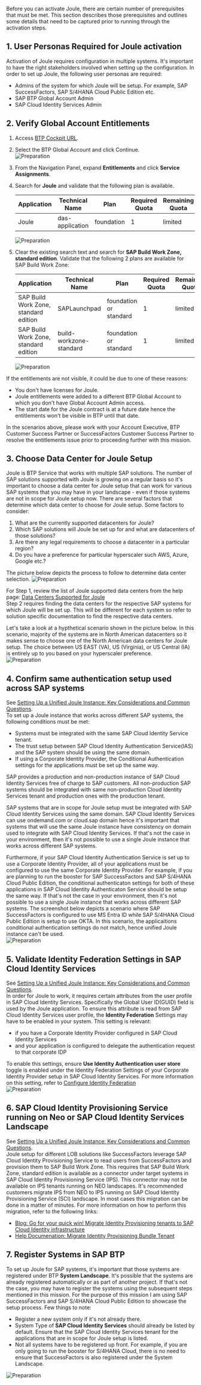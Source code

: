 Before you can activate Joule, there are certain number of prerequisites that must be met.  This section describes those prerequisites and outlines some details that need to be captured prior to running through the activation steps.

## 1. User Personas Required for Joule activation

Activation of Joule requires configuration in multiple systems.  It's important to have the right stakeholders involved when setting up the configuration.  In order to set up Joule, the following user personas are required:
* Admins of the system for which Joule will be setup.  For example, SAP SuccessFactors, SAP S/4HANA Cloud Public Edition etc.
* SAP BTP Global Account Admin
* SAP Cloud Identity Services Admin
  
## 2. Verify Global Account Entitlements

1. Access [BTP Cockpit URL](https://cockpit.btp.cloud.sap).
2. Select the BTP Global Account and click Continue.</br>
   ![Preparation](1.png)
3. From the Navigation Panel, expand **Entitlements** and click **Service Assignments**.
4. Search for **Joule** and validate that the following plan is available.
   
    | Application     | Technical Name | Plan        | Required Quota | Remaining Quota |
    | ----------- | ----------- | ----------- | -------------- | --------------- |
    | Joule      | das-application      | foundation       |     1            |          limited       |
  
    ![Preparation](2.jpg)

5. Clear the existing search text and search for **SAP Build Work Zone, standard edition**.  Validate that the following 2 plans are available for SAP Build Work Zone:

    | Application     | Technical Name | Plan        | Required Quota | Remaining Quota |
    | ----------- | ----------- | ----------- | -------------- | --------------- |
    | SAP Build Work Zone, standard edition   | SAPLaunchpad       | foundation or standard       |      1           |       limited          |
    | SAP Build Work Zone, standard edition      | build-workzone-standard      | foundation or standard      |     1            |          limited       |
  
     ![Preparation](3.jpg)  

If the entitlements are not visible, it could be due to one of these reasons:
  * You don't have licenses for Joule.
  * Joule entitlements were added to a different BTP Global Account to which you don't have Global Account Admin access.
  * The start date for the Joule contract is at a future date hence the entitlements won't be visible in BTP until that date.

  In the scenarios above, please work with your Account Executive, BTP Customer Success Partner or SuccessFactors Customer Success Partner to resolve the entitlements issue prior to proceeding further with this mission.

## 3. Choose Data Center for Joule Setup

Joule is BTP Service that works with multiple SAP solutions.  The number of SAP solutions supported with Joule is growing on a regular basis so it's important to choose a data center for Joule setup that can work for various SAP systems that you may have in your landscape - even if those systems are not in scope for Joule setup now.  There are several factors that determine which data center to choose for Joule setup.  Some factors to consider:</br>
1) What are the currently supported datacenters for Joule?</br>
2) Which SAP solutions will Joule be set up for and what are datacenters of those solutions?</br>
3) Are there any legal requirements to choose a datacenter in a particular region?</br>
4) Do you have a preference for particular hyperscaler such AWS, Azure, Google etc.?</br>

The picture below depicts the process to follow to determine data center selection.
 ![Preparation](4.jpg)

For Step 1, review the list of Joule supported data centers from the help page: [Data Centers Supported for Joule](https://help.sap.com/docs/JOULE/3fdd7b321eb24d1b9d40605dce822e84/8b4d8708f6d646a995fdc50f8c508f1f.html?version=CLOUD)</br>
Step 2 requires finding the data centers for the respective SAP systems for which Joule will be set up.  This will be different for each system so refer to solution specific documentation to find the respective data centers.</br>

Let's take a look at a hypthetical scenario shown in the picture below.  In this scenario, majority of the systems are in North American datacenters so it makes sense to choose one of the North American data centers for Joule setup.  The choice between US EAST (VA), US (Virginia), or US Central (IA) is entirely up to you based on your hyperscaler preference.</br>
 ![Preparation](5.jpg)

## 4. Confirm same authentication setup used across SAP systems
See [Setting Up a Unified Joule Instance: Key Considerations and Common Questions](https://community.sap.com/t5/technology-blog-posts-by-sap/setting-up-a-unified-joule-instance-key-considerations-and-common-questions/ba-p/14126614).</br>
To set up a Joule instance that works across different SAP systems, the following conditions must be met:
  * Systems must be integrated with the same SAP Cloud Identity Service tenant.
  * The trust setup between SAP Cloud Identity Authentication Service(IAS) and the SAP system should be using the same domain.
  * If using a Corporate Identity Provider, the Conditional Authentication settings for the applications must be set up the same way.

SAP provides a production and non-production instance of SAP Cloud Identity Services free of charge to SAP customers.  All non-production SAP systems should be integrated with same non-production Cloud Identity Services tenant and production ones with the production tenant.

SAP systems that are in scope for Joule setup must be integrated with SAP Cloud Identity Services using the same domain.  SAP Cloud Identity Services can use ondemand.com or cloud.sap domain hence it's important that systems that will use the same Joule instance have consistency on domain used to integrate with SAP Cloud Identity Services.  If that's not the case in your environment, then it's not possible to use a single Joule instance that works across different SAP systems.

Furthermore, if your SAP Cloud Identity Authentication Service is set up to use a Corporate Identity Provider, all of your applications must be configured to use the same Corporate Identity Provider.  For example, if you are planning to run the booster for SAP SuccessFactors and SAP S/4HANA Cloud Public Edition, the conditional authenticaton settings for both of these applications in SAP Cloud Identity Authenticaton Service should be setup the same way.  If that's not the case in your environment, then it's not possible to use a single Joule instance that works across different SAP systems.  The screenshot below depicts a scenario where SAP SuccessFactors is configured to use MS Entra ID while SAP S/4HANA Cloud Public Edition is setup to use OKTA.  In this scenario, the applicaitions conditional authentication settings do not match, hence unified Joule instance can't be used.</br>
![Preparation](8.jpg)

## 5. Validate Identity Federation Settings in SAP Cloud Identity Services
See [Setting Up a Unified Joule Instance: Key Considerations and Common Questions](https://community.sap.com/t5/technology-blog-posts-by-sap/setting-up-a-unified-joule-instance-key-considerations-and-common-questions/ba-p/14126614).</br>
In order for Joule to work, it requires certain attributes from the user profile in SAP Cloud Identity Services.  Specifically the Global User ID(GUID) field is used by the Joule application.  To ensure this attribute is read from SAP Cloud Identity Services user profile, the **Identity Federation** Settings may have to be enabled in your system.  This setting is relevant:
  * if you have a Corporate Identity Provider configured in SAP Cloud Identity Services
  * and your application is configured to delegate the authentication request to that corporate IDP

To enable this settings, ensure **Use Identity Authentication user store** toggle is enabled under the Identity Federation Settings of your Corporate Identity Provider setup in SAP Cloud Identity Services.  For more information on this setting, refer to [Configure Identity Federation](https://help.sap.com/docs/cloud-identity-services/cloud-identity-services/corp-idp-configure-identity-federation?version=Cloud&q=identity+Federation)</br>
![Preparation](9.jpg)

## 6. SAP Cloud Identity Provisioning Service running on Neo or SAP Cloud Identity Services Landscape
See [Setting Up a Unified Joule Instance: Key Considerations and Common Questions](https://community.sap.com/t5/technology-blog-posts-by-sap/setting-up-a-unified-joule-instance-key-considerations-and-common-questions/ba-p/14126614).</br>
Joule setup for different LOB solutions like SuccessFactors leverage SAP Cloud Identity Provisioning Service to read users from SuccessFactors and provision them to SAP Build Work Zone.  This requires that SAP Build Work Zone, standard edition is available as a connector under target systems in SAP Cloud Identity Provisioning Service (IPS).  This connector may not be available on IPS tenants running on NEO landscapes.  It's recommended customers migrate IPS from NEO to IPS running on SAP Cloud Identity Provisioning Service (SCI) landscape.  In most cases this migration can be done in a matter of minutes.  For more information on how to perform this migration, refer to the following links:
* [Blog: Go for your quick win! Migrate Identity Provisioning tenants to SAP Cloud Identity infrastructure](https://community.sap.com/t5/technology-blogs-by-sap/go-for-your-quick-win-migrate-identity-provisioning-tenants-to-sap-cloud/ba-p/13536739)
* [Help Documenation: Migrate Identity Provisioning Bundle Tenant](https://help.sap.com/docs/identity-provisioning/identity-provisioning/migrate-identity-provisioning-bundle-tenant)

## 7. Register Systems in SAP BTP

To set up Joule for SAP systems, it's important that those systems are registered under BTP **System Landscape**.  It's possible that the systems are already registered automatically or as part of another project.  If that's not the case, you may have to register the systems using the subsequent steps mentioned in this mission.  For the purpose of this mission I am using SAP SuccessFactors and SAP S/4HANA Cloud Public Edition to showcase the setup process.  Few things to note:
  * Register a new system only if it's not already there.
  * System Type of **SAP Cloud Identity Services** should already be listed by default.  Ensure that the SAP Cloud Identity Services tenant for the applications that are in scope for Joule setup is listed.
  * Not all systems have to be registered up front.  For example, if you are only going to run the booster for S/4HANA Cloud, there is no need to ensure that SuccessFactors is also registered under the System Landscape.</br>

![Preparation](10.jpg)
